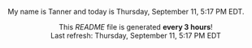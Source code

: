 My name is Tanner and today is Thursday, September 11, 5:17 PM EDT.

<p align="center">This <i>README</i> file is generated <b>every 3 hours</b>!</br>Last refresh: Thursday, September 11, 5:17 PM EDT<br /></p>

